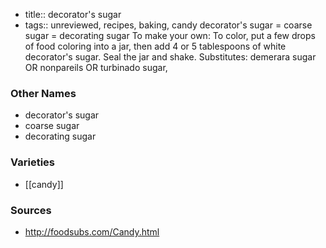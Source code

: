 - title:: decorator's sugar
- tags:: unreviewed, recipes, baking, candy
decorator's sugar = coarse sugar = decorating sugar To make your own: To color, put a few drops of food coloring into a jar, then add 4 or 5 tablespoons of white decorator's sugar. Seal the jar and shake. Substitutes: demerara sugar OR nonpareils OR turbinado sugar,

### Other Names

* decorator's sugar
* coarse sugar
* decorating sugar

### Varieties

* [[candy]]

### Sources
* http://foodsubs.com/Candy.html
